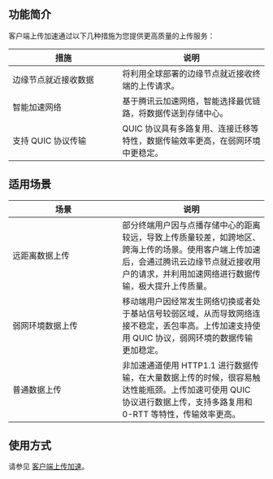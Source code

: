 ## 功能简介
客户端上传加速通过以下几种措施为您提供更高质量的上传服务：
<table ><thead ><tr>
<th style="width:200px">措施</th><th >说明</th></tr>
</thead><tbody ><tr>
<td>边缘节点就近接收数据</td>
<td>将利用全球部署的边缘节点就近接收终端的上传请求。</td>
</tr>
<tr>
<td>智能加速网络</td>
<td>基于腾讯云加速网络，智能选择最优链路，将数据传送到存储中心。</td>
</tr>
<tr>
<td>支持 QUIC 协议传输</td>
<td>QUIC 协议具有多路复用、连接迁移等特性，数据传输效率更高，在弱网环境中更稳定。</td>
</tr>
</tbody>
</table>

 

## 适用场景
<table ><thead ><tr>
<th style="width:200px">场景</th><th >说明</th></tr>
</thead><tbody ><tr>
<td>远距离数据上传</td>
<td>部分终端用户因与点播存储中心的距离较远，导致上传质量较差，如跨地区、跨海上传的场景。使用客户端上传加速后，会通过腾讯云边缘节点就近接收用户的请求，并利用加速网络进行数据传输，极大提升上传质量。</td>
</tr>
<tr>
<td>弱网环境数据上传</td>
<td>移动端用户因经常发生网络切换或者处于基站信号较弱区域，从而导致网络连接不稳定，丢包率高。上传加速支持使用 QUIC 协议，弱网环境的数据传输更加稳定。</td>
</tr>
<tr>
<td>普通数据上传</td>
<td>非加速通道使用 HTTP1.1 进行数据传输，在大量数据上传的时候，很容易触达性能瓶颈。上传加速可使用 QUIC 协议进行数据上传，支持多路复用和 0-RTT 等特性，传输效率更高。</td>
</tr>

</tbody>
</table>


## 使用方式
请参见 [客户端上传加速](https://cloud.tencent.com/document/product/266/78042)。
